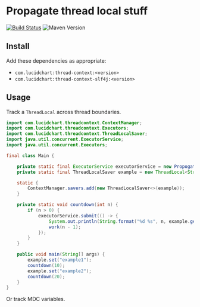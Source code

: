 # Propagate thread local stuff

[![Build Status](https://travis-ci.org/lucidsoftware/java-thread-context.svg?branch=master)](https://travis-ci.org/lucidsoftware/java-thread-context)
![Maven Version](https://img.shields.io/maven-central/v/com.lucidchart/thread-context.svg)

## Install

Add these dependencies as appropriate:

* `com.lucidchart:thread-context:<version>`
* `com.lucidchart:thread-context-slf4j:<version>`

## Usage

Track a `ThreadLocal` across thread boundaries.

```java
import com.lucidchart.threadcontext.ContextManager;
import com.lucidchart.threadcontext.Executors;
import com.lucidchart.threadcontext.ThreadLocalSaver;
import java.util.concurrent.ExecutorService;
import java.util.concurrent.Executors;

final class Main {

    private static final ExecutorService executorService = new PropogatingExectorService(Executors.newFixedThreadPool(8));
    private static final ThreadLocalSaver example = new ThreadLocal<String>();

    static {
        ContextManager.savers.add(new ThreadLocalSaver<>(example));
    }

    private static void countdown(int n) {
        if (n > 0) {
            executorService.submit(() -> {
                System.out.println(String.format("%d %s", n, example.get()));
                work(n - 1);
            });
        }
    }

    public void main(String[] args) {
        example.set("example1");
        countdown(10);
        example.set("example2");
        countdown(20);
    }
}
```

Or track MDC variables.
